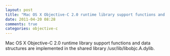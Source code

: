 ```yaml
---
layout: post
title: "Mac OS X Objective-C 2.0 runtime library support functions and data structures are implemented in the shared library /usr/lib/libobjc.A.dylib."
date: 2011-04-20 08:28
comments: true
categories: objective-c
---
```


Mac OS X Objective-C 2.0 runtime library support functions and data structures are implemented in the shared library /usr/lib/libobjc.A.dylib.

